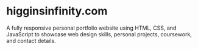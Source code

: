 # higginsinfinity.com
A fully responsive personal portfolio website using HTML, CSS, and JavaScript to showcase web design skills, personal projects, coursework, and contact details.
